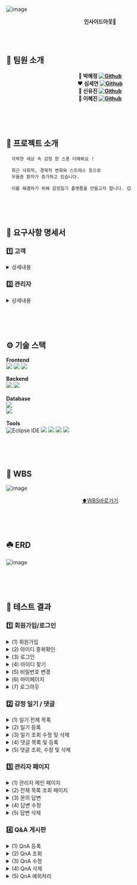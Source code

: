 ![image](https://github.com/user-attachments/assets/70621949-b091-4097-b4a5-a466ae590497)
<div align=center>
  
  **인사이드아웃🌈**
</div>

<br><br>
## 👥 팀원 소개
<div align=center>
  
  **💙 박혜정 [![Github](https://img.shields.io/badge/Github-Link-1f425f.svg)](https://github.com/bibiana1202)**<br>
  **❤️ 심세연 [![Github](https://img.shields.io/badge/Github-Link-1f425f.svg)](https://github.com/seyeonsim)**<br>
  **💛 신유진 [![Github](https://img.shields.io/badge/Github-Link-1f425f.svg)](https://github.com/newneeew)**<br>
  **💚 이혜진 [![Github](https://img.shields.io/badge/Github-Link-1f425f.svg)](https://github.com/hjin111)**<br>
</div>
<br><br><br>

## 🌱 프로젝트 소개
```
  각박한 세상 속 감정 한 스푼 더해봐요 !

  최근 사회적, 경제적 변화와 스트레스 등으로
  우울증 환자가 증가하고 있습니다.

  이를 해결하기 위해 감정일기 플랫폼을 만들고자 합니다. 😊

```
<br><br><br>
## 📢 요구사항 명세서

### 1️⃣ 고객 
<details>
  <summary> 상세내용 </summary>
  
 - 회원관련<br>
  (1) 새로운 고객은 회원가입을 할 수 있다.<br>
  (2) 회원은 본인의 정보를 조회할 수 있다.<br>
  (3) 회원은 본인의 정보(비밀번호)를 수정할 수 있다.<br>
  (4) 회원은 탈퇴를 할 수 있다.<br>
<br>

 - 일기관련<br>
  (1) 회원은 월별로 일기 목록을 조회할 수 있다.<br>
  (2) 회원은 원하는 일자의 일기를 조회할 수 있다.<br>
  (3) 회원은 일기를 등록 할 수 있다. <br>
  (4) 회원은 일기를 수정 할 수 있다.<br>
  (5) 회원은 일기를 삭제 할 수 있다.<br>
<br>

- Q&A 게시판<br>
  (1) 회원은 Q&A를 통해 문의할 수 있다.<br>
  (2) 회원은 자신이 작성한 Q&A를 조회할 수 있다.<br>
  (3) 회원은 자신이 작성한 Q&A를 수정할 수 있다.<br>
  (4) 회원은 자신이 작성한 Q&A를 삭제할 수 있다.<br>
  (5) 회원은 자신이 작성한 Q&A의 답변에 대한 관리자의 알림을 받을 수 있다.<br>
</details>


### 2️⃣ 관리자 

<details>
  <summary> 상세내용 </summary>
  
 - 회원 관리 <br>
  (1) 관리자는 회원 목록 조회할 수 있다.<br>
  (2) 관리자는 회원들의 7일간 날짜별 작성된 일기 개수를 조회 할수 있다.<br>
<br>

 -  세부 관리자 권한 <br>
  (1) 관리자는 관리자 프로필로 관리자 확인이 가능하다. <br>
<br>

- 관리자 권한으로 QnA 관리  <br>
  (1) 관리자는 답변 필요 문의 목록 조회할 수 있다.<br>
  (2) 관리자는 특정 문의 내용 상세 조회할 수 있다.<br>
  (3) 관리자는 특정 문의 답변 조회할 수 있다.<br>
  (4) 관리자는 특정 문의 답변 수정할 수 있다.<br>
  (5) 관리자는 특정 문의 답변 삭제할 수 있다.<br>

</details>

<br><br><br>

## ⚙️ 기술 스택

**Frontend**<br>
<img src="https://img.shields.io/badge/html-E34F26?style=for-the-badge&logo=html5&logoColor=white">
<img src="https://img.shields.io/badge/css-1572B6?style=for-the-badge&logo=css3&logoColor=white">
<img src="https://img.shields.io/badge/javascript-F7DF1E?style=for-the-badge&logo=javascript&logoColor=black">
<br>

**Backend**<br>
<img src="https://img.shields.io/badge/Java-007396?style=for-the-badge&logo=Java&logoColor=white"> 
<img src="https://img.shields.io/badge/Spring-6DB33F?style=for-the-badge&logo=Spring&logoColor=white">
<br><br>
**Database**<br>
<img src="https://img.shields.io/badge/oracle-F80000?style=for-the-badge&logo=oracle&logoColor=white">  
<img src="https://img.shields.io/badge/MyBatis-000000?style=for-the-badge&logo=MyBatis&logoColor=white"> 
<br><br>
**Tools**<br>
![Eclipse IDE](https://img.shields.io/badge/Eclipse%20IDE-2C2255.svg?&style=for-the-badge&logo=Eclipse%20IDE&logoColor=white)
<img src="https://img.shields.io/badge/Postman-FF6C37?style=for-the-badge&logo=postman&logoColor=white">
<img src="https://img.shields.io/badge/git-F05032?style=for-the-badge&logo=git&logoColor=white">
<img src="https://img.shields.io/badge/github-181717?style=for-the-badge&logo=github&logoColor=white">
<img src="https://img.shields.io/badge/Notion-black?style=for-the-badge&logo=Notion&logoColor=white"/>


<br><br><br>

## 🌵 WBS
![image](https://github.com/user-attachments/assets/b62cbf6f-c7f1-4a00-aa94-06701a09f7af)

<div align=center>

  [⬆️WBS바로가기](https://docs.google.com/spreadsheets/d/1X0fafalLJS0A_FwmI4IMyJMZsv2F3uoe/edit?usp=sharing&ouid=106399302288862850251&rtpof=true&sd=true)
</div>
<br><br><br>

## ☘️ ERD
![image](https://github.com/user-attachments/assets/db16a88c-34f4-4a73-a77b-285334358f28)

<br><br><br> 

## 🧪 테스트 결과 
### 1️⃣ 회원가입/로그인
<details>
  <summary>(1) 회원가입</summary>
  <br>
  * 이메일 인증을 통해 회원가입<br>
    <img src="https://github.com/user-attachments/assets/731144a2-68cc-40fb-89da-97a3f85bdb51" width=700><br>
    <img src="https://github.com/user-attachments/assets/6b0a5ecc-dba2-4421-b738-fd6bc329676d" width=700>
    <br><br> 
</details>

<details>
  <summary>(2) 아이디 중복확인</summary>
  <br>
  * 이메일 찾기<br>
    <img src="https://github.com/user-attachments/assets/11ff4999-a218-4a74-8487-f0816c13b6b9" width=700>
    <br><br>
</details>

<details>  
  <summary>(3) 로그인</summary>
  <br>
  
  * QnA 작성 및 조회<br> 
  <img src="https://github.com/user-attachments/assets/6882017d-9372-466b-a43e-be3acd2c2930" width=700>
    <br><br>
</details>

<details>
  <summary>(4) 아이디 찾기</summary>
  <br>

  * 내가 예약한 Dining 목록/상세내역 조회 및 예약 삭제<br>
  <img src="https://github.com/user-attachments/assets/6d83b8bc-1be0-44cd-b16d-1e5907c5bba3" width=700>
  <br><br>
</details>

<details>
  <summary>(5) 비밀번호 변경</summary>
  <br>

  * 내가 예약한 Dining 목록/상세내역 조회 및 예약 삭제<br>
  <img src="https://github.com/user-attachments/assets/6d83b8bc-1be0-44cd-b16d-1e5907c5bba3" width=700>
  <br><br>
</details>

<details>
  <summary>(6) 마이페이지</summary>
  <br>
  * 사용자 정보 조회<br>
  <img src="https://github.com/user-attachments/assets/6d83b8bc-1be0-44cd-b16d-1e5907c5bba3" width=700>
  <br><br>
  <br>
  * 사용자 정보 수정<br>
  <img src="https://github.com/user-attachments/assets/6d83b8bc-1be0-44cd-b16d-1e5907c5bba3" width=700>
  <br><br>
  <br>
  * 사용자 계정 삭제<br>
  <img src="https://github.com/user-attachments/assets/6d83b8bc-1be0-44cd-b16d-1e5907c5bba3" width=700>
  <br><br>
</details>

<details>
  <summary>(7) 로그아웃</summary>
  <br>

  * 내가 예약한 Dining 목록/상세내역 조회 및 예약 삭제<br>
  <img src="https://github.com/user-attachments/assets/6d83b8bc-1be0-44cd-b16d-1e5907c5bba3" width=700>
  <br><br>
</details>


### 2️⃣ 감정 일기 / 댓글
<details>
  <summary>(1) 일기 전체 목록 </summary>
  <br>
  
  * 월 별로 작성한 일기 목록들을 달력 형태로 조회<br>
  <img src="https://github.com/user-attachments/assets/880f6a50-0ded-44fa-b768-7501104d5198" width=700>
    <br><br>

</details>
<details>
  <summary>(2) 일기 등록 </summary>
  <br>
  
  * 등록일 기준으로 제목, 내용, 감정 등록<br>
  <img src="https://github.com/user-attachments/assets/ff7ccf50-f85a-48f8-add4-04a8c7202d0b" width=700>
  <br><br>
  
  * 달력에 일별 나타나는 내용<br>
  <img src="https://github.com/user-attachments/assets/1cfc8ba7-9d76-4959-8f41-5189c61fdc3e" width=700>
  <br><br>
  
</details>
<details>
  <summary>(3) 일기 조회 수정 및 삭제 </summary>
  <br>
  
  * 일기의 제목, 내용, 감정을 수정, 일기 삭제 <br>
  <img src="https://github.com/user-attachments/assets/0d430f34-855b-43cc-ab9e-7c1b415f2694" width=700>
    <br><br>
</details>


<details>
  <summary>(4) 댓글 목록 및 등록 </summary>
  <br>
  
  * 일기의 댓글 목록, 댓글 등록 <br>
  <img src="https://github.com/user-attachments/assets/2a9fb667-babd-4bb8-882f-d7b535672733" width=700>
    <br><br>
</details>

<details>
  <summary>(5) 댓글 조회, 수정 및 삭제 </summary>
  <br>
  
  * 댓글 조회, 수정 및 삭제 <br>
  <img src="https://github.com/user-attachments/assets/70dc75b4-5069-4081-8f3e-71dfdf59035c" width=700>
    <br><br>
</details>


### 3️⃣ 관리자 페이지 
<details>
  <summary>(1) 관리자 메인 페이지 </summary>
  <br>

  * 관리자 메인 페이지
   <img src="https://github.com/user-attachments/assets/437db41d-ca91-40d9-aeed-8058a37f11ce" width=700>
    <br><br>

</details>
<details>
  <summary>(2) 전체 목록 조회 페이지 </summary>
  <br>
  
  * 전체 목록 조회 페이지 <br>
  <img src="https://github.com/user-attachments/assets/cd1f4853-4dbb-4bc9-bcfc-36aa5cb0e563" width=700>
    <br><br>

</details>
<details>
  <summary>(3) 문의 답변 </summary>
  <br>
  
  * 문의 답변<br>
  <img src="https://github.com/user-attachments/assets/7c1f3c31-a9ad-4a97-a875-e47b1e8ffadb" width=700>
    <br><br>
    
</details>
<details>
  <summary>(4) 답변 수정 </summary>
  <br>
  
  * 답변 수정<br>
  <img src="https://github.com/user-attachments/assets/62247e63-76d0-4004-9b00-3250d195308f" width=700>
    <br><br>
</details>

<details>
  <summary>(5) 답변 삭제 </summary>
  <br>
  
  * 답변 삭제<br>
  <img src="https://github.com/user-attachments/assets/39bd67a0-5aa6-4ad2-b790-c505f67743ce" width=700>
    <br><br>
</details>

### 4️⃣ Q&A 게시판  

<details>
  <summary>(1) QnA 등록 </summary>
  <br>

  * 🖥️ 화면 
  <img src="https://github.com/user-attachments/assets/fdc58a3c-cc02-4e80-bf87-42c7bca5df4c" width=700>  
</details>


<details>
  <summary>(2) QnA 조회 </summary>
  <br>

  * 🖥️ 화면 
  <img src="https://github.com/user-attachments/assets/15b0b409-b6c8-44f2-b1c3-62c174317d09" width=700>

  
  * 🖥️ 화면 
  <img src="https://github.com/user-attachments/assets/bb1cd8e7-99c9-4454-bcb5-e33ab25685a1" width=700>
</details>

<details>
  <summary>(3) QnA 수정 </summary>
  <br>

  * 🖥️ 화면 
  <img src="https://github.com/user-attachments/assets/bc5e11cd-0491-47f6-b3fc-42ceff2629e5" width=700>  
</details>

<details>
  <summary>(4) QnA 삭제 </summary>
  <br>

  * 🖥️ 화면 
  <img src="https://github.com/user-attachments/assets/be79c8f1-56a9-4c1d-abbc-a262c6fb8dbe" width=700>  
</details>

<details>
  <summary>(5) QnA 예외처리 </summary>
  <br>

  * 🖥️ 화면 
  <img src="https://github.com/user-attachments/assets/c9e59a6d-8b65-4d26-bc97-0ded06de0c45" width=700>  
</details>


